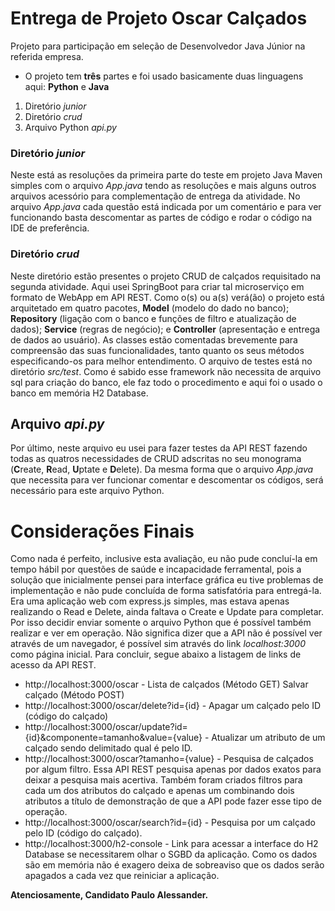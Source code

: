 # Entrega de Projeto Oscar Calçados

Projeto para participação em seleção de Desenvolvedor Java Júnior na referida empresa.

* O projeto tem __três__ partes e foi usado basicamente duas linguagens aqui: __Python__ e __Java__
1. Diretório _junior_
2. Diretório _crud_
3. Arquivo Python _api.py_

### Diretório _junior_
Neste está as resoluções da primeira parte do teste em projeto Java Maven simples com o arquivo _App.java_ tendo as resoluções e mais alguns outros arquivos acessório para complementação de entrega da atividade.
No arquivo _App.java_ cada questão está indicada por um comentário e para ver funcionando basta descomentar as partes de código e rodar o código na IDE de preferência.

### Diretório _crud_
Neste diretório estão presentes o projeto CRUD de calçados requisitado na segunda atividade. Aqui usei SpringBoot para criar tal microserviço em formato de WebApp em API REST. Como o(s) ou a(s) verá(ão) o projeto está arquitetado em quatro pacotes, **Model** (modelo do dado no banco); **Repository** (ligação com o banco e funções de filtro e atualização de dados); **Service** (regras de negócio); e **Controller** (apresentação e entrega de dados ao usuário). As classes estão comentadas brevemente para compreensão das suas funcionalidades, tanto quanto os seus métodos especificando-os para melhor entendimento. O arquivo de testes está no diretório _src/test_. Como é sabido esse framework não necessita de arquivo sql para criação do banco, ele faz todo o procedimento e aqui foi o usado o banco em memória H2 Database.

## Arquivo _api.py_
Por último, neste arquivo eu usei para fazer testes da API REST fazendo todas as quatros necessidades de CRUD adscritas no seu monograma (**C**reate, **R**ead, **U**ptate e **D**elete). Da mesma forma que o arquivo _App.java_ que necessita para ver funcionar comentar e descomentar os códigos, será necessário para este arquivo Python.

# Considerações Finais
Como nada é perfeito, inclusive esta avaliação, eu não pude concluí-la em tempo hábil por questões de saúde e incapacidade ferramental, pois a solução que inicialmente pensei para interface gráfica eu tive problemas de implementação e não pude concluída de forma satisfatória para entregá-la. Era uma aplicação web com express.js simples, mas estava apenas realizando o Read e Delete, ainda faltava o Create e Update para completar. Por isso decidir enviar somente o arquivo Python que é possível também realizar e ver em operação. Não significa dizer que a API não é possível ver através de um navegador, é possível sim através do link _localhost:3000_ como página inicial. Para concluir, segue abaixo a listagem de links de acesso da API REST.

* http://localhost:3000/oscar - Lista de calçados (Método GET) Salvar calçado (Método POST)
* http://localhost:3000/oscar/delete?id={id} - Apagar um calçado pelo ID (código do calçado)
* http://localhost:3000/oscar/update?id={id}&componente=tamanho&value={value} - Atualizar um atributo de um calçado sendo delimitado qual é pelo ID.
* http://localhost:3000/oscar?tamanho={value} - Pesquisa de calçados por algum filtro. Essa API REST pesquisa apenas por dados exatos para deixar a pesquisa mais acertiva. Também foram criados filtros para cada um dos atributos do calçado e apenas um combinando dois atributos a título de demonstração de que a API pode fazer esse tipo de operação.
* http://localhost:3000/oscar/search?id={id} - Pesquisa por um calçado pelo ID (código do calçado).
* http://localhost:3000/h2-console - Link para acessar a interface do H2 Database se necessitarem olhar o SGBD da aplicação. Como os dados são em memória não é exagero deixa de sobreaviso que os dados serão apagados a cada vez que reiniciar a aplicação.

**Atenciosamente, Candidato Paulo Alessander.**